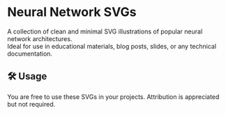 # Neural Network SVGs

A collection of clean and minimal SVG illustrations of popular neural network architectures.  
Ideal for use in educational materials, blog posts, slides, or any technical documentation.

## 🛠️ Usage

You are free to use these SVGs in your projects. Attribution is appreciated but not required.

